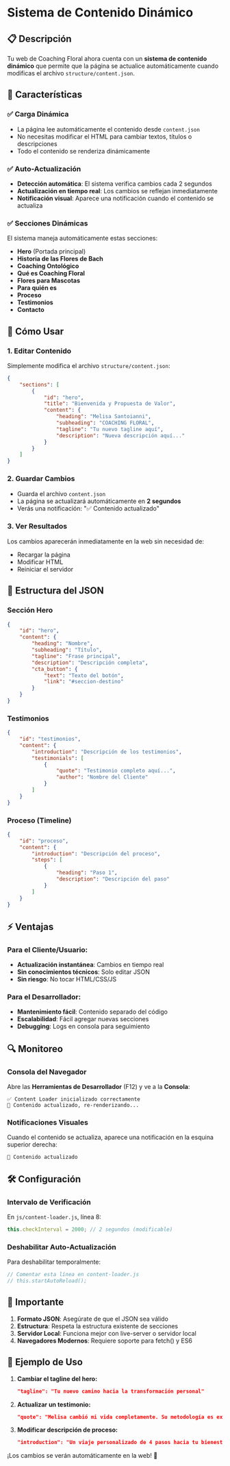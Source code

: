 # Sistema de Contenido Dinámico

## 📋 Descripción

Tu web de Coaching Floral ahora cuenta con un **sistema de contenido dinámico** que permite que la página se actualice automáticamente cuando modificas el archivo `structure/content.json`.

## 🚀 Características

### ✅ **Carga Dinámica**

-   La página lee automáticamente el contenido desde `content.json`
-   No necesitas modificar el HTML para cambiar textos, títulos o descripciones
-   Todo el contenido se renderiza dinámicamente

### ✅ **Auto-Actualización**

-   **Detección automática**: El sistema verifica cambios cada 2 segundos
-   **Actualización en tiempo real**: Los cambios se reflejan inmediatamente
-   **Notificación visual**: Aparece una notificación cuando el contenido se actualiza

### ✅ **Secciones Dinámicas**

El sistema maneja automáticamente estas secciones:

-   **Hero** (Portada principal)
-   **Historia de las Flores de Bach**
-   **Coaching Ontológico**
-   **Qué es Coaching Floral**
-   **Flores para Mascotas**
-   **Para quién es**
-   **Proceso**
-   **Testimonios**
-   **Contacto**

## 🔧 Cómo Usar

### 1. **Editar Contenido**

Simplemente modifica el archivo `structure/content.json`:

```json
{
    "sections": [
        {
            "id": "hero",
            "title": "Bienvenida y Propuesta de Valor",
            "content": {
                "heading": "Melisa Santoianni",
                "subheading": "COACHING FLORAL",
                "tagline": "Tu nuevo tagline aquí",
                "description": "Nueva descripción aquí..."
            }
        }
    ]
}
```

### 2. **Guardar Cambios**

-   Guarda el archivo `content.json`
-   La página se actualizará automáticamente en **2 segundos**
-   Verás una notificación: "✅ Contenido actualizado"

### 3. **Ver Resultados**

Los cambios aparecerán inmediatamente en la web sin necesidad de:

-   Recargar la página
-   Modificar HTML
-   Reiniciar el servidor

## 📝 Estructura del JSON

### Sección Hero

```json
{
    "id": "hero",
    "content": {
        "heading": "Nombre",
        "subheading": "Título",
        "tagline": "Frase principal",
        "description": "Descripción completa",
        "cta_button": {
            "text": "Texto del botón",
            "link": "#seccion-destino"
        }
    }
}
```

### Testimonios

```json
{
    "id": "testimonios",
    "content": {
        "introduction": "Descripción de los testimonios",
        "testimonials": [
            {
                "quote": "Testimonio completo aquí...",
                "author": "Nombre del Cliente"
            }
        ]
    }
}
```

### Proceso (Timeline)

```json
{
    "id": "proceso",
    "content": {
        "introduction": "Descripción del proceso",
        "steps": [
            {
                "heading": "Paso 1",
                "description": "Descripción del paso"
            }
        ]
    }
}
```

## ⚡ Ventajas

### **Para el Cliente/Usuario:**

-   **Actualización instantánea**: Cambios en tiempo real
-   **Sin conocimientos técnicos**: Solo editar JSON
-   **Sin riesgo**: No tocar HTML/CSS/JS

### **Para el Desarrollador:**

-   **Mantenimiento fácil**: Contenido separado del código
-   **Escalabilidad**: Fácil agregar nuevas secciones
-   **Debugging**: Logs en consola para seguimiento

## 🔍 Monitoreo

### Consola del Navegador

Abre las **Herramientas de Desarrollador** (F12) y ve a la **Consola**:

```
✅ Content Loader inicializado correctamente
🔄 Contenido actualizado, re-renderizando...
```

### Notificaciones Visuales

Cuando el contenido se actualiza, aparece una notificación en la esquina superior derecha:

```
🔄 Contenido actualizado
```

## 🛠️ Configuración

### Intervalo de Verificación

En `js/content-loader.js`, línea 8:

```javascript
this.checkInterval = 2000; // 2 segundos (modificable)
```

### Deshabilitar Auto-Actualización

Para deshabilitar temporalmente:

```javascript
// Comentar esta línea en content-loader.js
// this.startAutoReload();
```

## 🚨 Importante

1. **Formato JSON**: Asegúrate de que el JSON sea válido
2. **Estructura**: Respeta la estructura existente de secciones
3. **Servidor Local**: Funciona mejor con live-server o servidor local
4. **Navegadores Modernos**: Requiere soporte para fetch() y ES6

## 📱 Ejemplo de Uso

1. **Cambiar el tagline del hero:**

    ```json
    "tagline": "Tu nuevo camino hacia la transformación personal"
    ```

2. **Actualizar un testimonio:**

    ```json
    "quote": "Melisa cambió mi vida completamente. Su metodología es excepcional."
    ```

3. **Modificar descripción de proceso:**
    ```json
    "introduction": "Un viaje personalizado de 4 pasos hacia tu bienestar integral"
    ```

¡Los cambios se verán automáticamente en la web! 🎉
